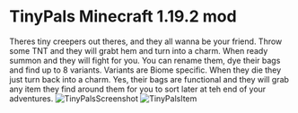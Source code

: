# TinyPals Minecraft 1.19.2 mod

Theres tiny creepers out theres, and they all wanna be your friend. Throw some TNT and they will grabt hem and turn into a charm. When ready summon and they will fight for you. You can rename them, dye their bags and find up to 8 variants. Variants are Biome specific. When they die they just turn back into a charm. Yes, their bags are functional and they will grab any item they find around them for you to sort later at teh end of your adventures.
![TinyPalsScreenshot](https://user-images.githubusercontent.com/22858508/192188881-7afe7555-cc1e-43b5-9f5f-66f4b3e17df6.PNG)
![TinyPalsItem](https://user-images.githubusercontent.com/22858508/192188886-7d1d740e-f22f-4698-adad-47baa0d2d5a7.PNG)
